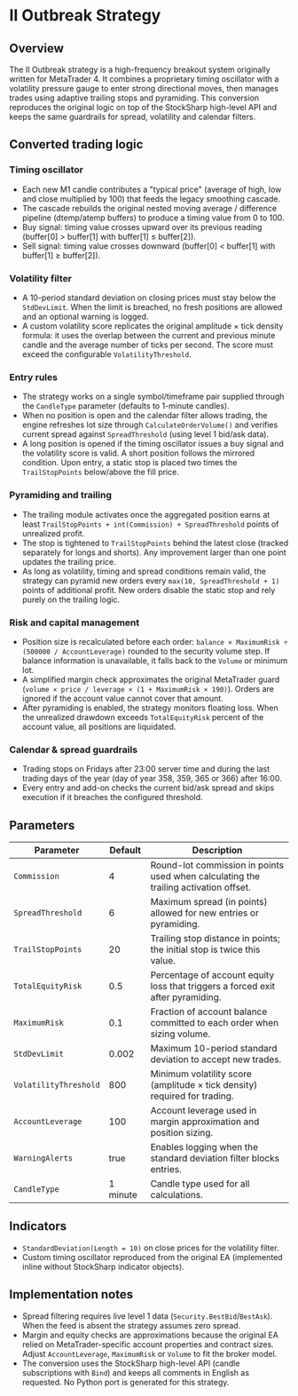 # II Outbreak Strategy

## Overview
The II Outbreak strategy is a high-frequency breakout system originally written for MetaTrader 4. It combines a proprietary timing oscillator with a volatility pressure gauge to enter strong directional moves, then manages trades using adaptive trailing stops and pyramiding. This conversion reproduces the original logic on top of the StockSharp high-level API and keeps the same guardrails for spread, volatility and calendar filters.

## Converted trading logic
### Timing oscillator
* Each new M1 candle contributes a "typical price" (average of high, low and close multiplied by 100) that feeds the legacy smoothing cascade.
* The cascade rebuilds the original nested moving average / difference pipeline (dtemp/atemp buffers) to produce a timing value from 0 to 100.
* Buy signal: timing value crosses upward over its previous reading (buffer[0] > buffer[1] with buffer[1] ≤ buffer[2]).
* Sell signal: timing value crosses downward (buffer[0] < buffer[1] with buffer[1] ≥ buffer[2]).

### Volatility filter
* A 10-period standard deviation on closing prices must stay below the `StdDevLimit`. When the limit is breached, no fresh positions are allowed and an optional warning is logged.
* A custom volatility score replicates the original amplitude × tick density formula: it uses the overlap between the current and previous minute candle and the average number of ticks per second. The score must exceed the configurable `VolatilityThreshold`.

### Entry rules
* The strategy works on a single symbol/timeframe pair supplied through the `CandleType` parameter (defaults to 1-minute candles).
* When no position is open and the calendar filter allows trading, the engine refreshes lot size through `CalculateOrderVolume()` and verifies current spread against `SpreadThreshold` (using level 1 bid/ask data).
* A long position is opened if the timing oscillator issues a buy signal and the volatility score is valid. A short position follows the mirrored condition. Upon entry, a static stop is placed two times the `TrailStopPoints` below/above the fill price.

### Pyramiding and trailing
* The trailing module activates once the aggregated position earns at least `TrailStopPoints + int(Commission) + SpreadThreshold` points of unrealized profit.
* The stop is tightened to `TrailStopPoints` behind the latest close (tracked separately for longs and shorts). Any improvement larger than one point updates the trailing price.
* As long as volatility, timing and spread conditions remain valid, the strategy can pyramid new orders every `max(10, SpreadThreshold + 1)` points of additional profit. New orders disable the static stop and rely purely on the trailing logic.

### Risk and capital management
* Position size is recalculated before each order: `balance × MaximumRisk ÷ (500000 / AccountLeverage)` rounded to the security volume step. If balance information is unavailable, it falls back to the `Volume` or minimum lot.
* A simplified margin check approximates the original MetaTrader guard (`volume × price / leverage × (1 + MaximumRisk × 190)`). Orders are ignored if the account value cannot cover that amount.
* After pyramiding is enabled, the strategy monitors floating loss. When the unrealized drawdown exceeds `TotalEquityRisk` percent of the account value, all positions are liquidated.

### Calendar & spread guardrails
* Trading stops on Fridays after 23:00 server time and during the last trading days of the year (day of year 358, 359, 365 or 366) after 16:00.
* Every entry and add-on checks the current bid/ask spread and skips execution if it breaches the configured threshold.

## Parameters
| Parameter | Default | Description |
|-----------|---------|-------------|
| `Commission` | 4 | Round-lot commission in points used when calculating the trailing activation offset. |
| `SpreadThreshold` | 6 | Maximum spread (in points) allowed for new entries or pyramiding. |
| `TrailStopPoints` | 20 | Trailing stop distance in points; the initial stop is twice this value. |
| `TotalEquityRisk` | 0.5 | Percentage of account equity loss that triggers a forced exit after pyramiding. |
| `MaximumRisk` | 0.1 | Fraction of account balance committed to each order when sizing volume. |
| `StdDevLimit` | 0.002 | Maximum 10-period standard deviation to accept new trades. |
| `VolatilityThreshold` | 800 | Minimum volatility score (amplitude × tick density) required for trading. |
| `AccountLeverage` | 100 | Account leverage used in margin approximation and position sizing. |
| `WarningAlerts` | true | Enables logging when the standard deviation filter blocks entries. |
| `CandleType` | 1 minute | Candle type used for all calculations. |

## Indicators
* `StandardDeviation(Length = 10)` on close prices for the volatility filter.
* Custom timing oscillator reproduced from the original EA (implemented inline without StockSharp indicator objects).

## Implementation notes
* Spread filtering requires live level 1 data (`Security.BestBid`/`BestAsk`). When the feed is absent the strategy assumes zero spread.
* Margin and equity checks are approximations because the original EA relied on MetaTrader-specific account properties and contract sizes. Adjust `AccountLeverage`, `MaximumRisk` or `Volume` to fit the broker model.
* The conversion uses the StockSharp high-level API (candle subscriptions with `Bind`) and keeps all comments in English as requested. No Python port is generated for this strategy.
